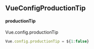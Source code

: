 ## VueConfigProductionTip
#### productionTip
Vue.config.productionTip
```javascript
Vue.config.productionTip = ${1:false}
```